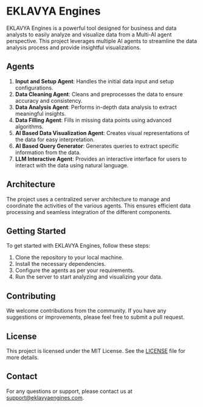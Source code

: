 # EKLAVYA Engines

EKLAVYA Engines is a powerful tool designed for business and data analysts to easily analyze and visualize data from a Multi-AI agent perspective. This project leverages multiple AI agents to streamline the data analysis process and provide insightful visualizations.

## Agents

1. **Input and Setup Agent**: Handles the initial data input and setup configurations.
2. **Data Cleaning Agent**: Cleans and preprocesses the data to ensure accuracy and consistency.
3. **Data Analysis Agent**: Performs in-depth data analysis to extract meaningful insights.
4. **Data Filling Agent**: Fills in missing data points using advanced algorithms.
5. **AI Based Data Visualization Agent**: Creates visual representations of the data for easy interpretation.
6. **AI Based Query Generator**: Generates queries to extract specific information from the data.
7. **LLM Interactive Agent**: Provides an interactive interface for users to interact with the data using natural language.

## Architecture

The project uses a centralized server architecture to manage and coordinate the activities of the various agents. This ensures efficient data processing and seamless integration of the different components.

## Getting Started

To get started with EKLAVYA Engines, follow these steps:

1. Clone the repository to your local machine.
2. Install the necessary dependencies.
3. Configure the agents as per your requirements.
4. Run the server to start analyzing and visualizing your data.

## Contributing

We welcome contributions from the community. If you have any suggestions or improvements, please feel free to submit a pull request.

## License

This project is licensed under the MIT License. See the [LICENSE](LICENSE) file for more details.   

## Contact

For any questions or support, please contact us at support@eklavyaengines.com.
